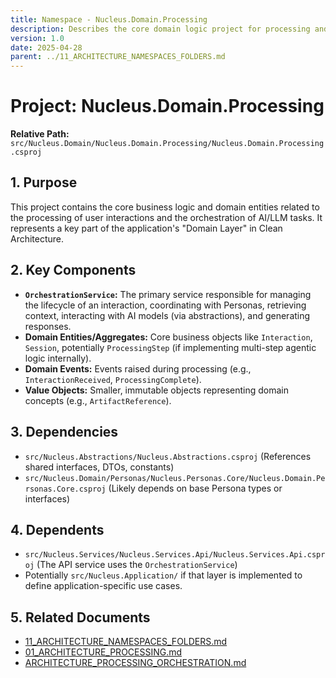 ```yaml
---
title: Namespace - Nucleus.Domain.Processing
description: Describes the core domain logic project for processing and orchestration within Nucleus.
version: 1.0
date: 2025-04-28
parent: ../11_ARCHITECTURE_NAMESPACES_FOLDERS.md
---
```


# Project: Nucleus.Domain.Processing

**Relative Path:** `src/Nucleus.Domain/Nucleus.Domain.Processing/Nucleus.Domain.Processing.csproj`

## 1. Purpose

This project contains the core business logic and domain entities related to the processing of user interactions and the orchestration of AI/LLM tasks. It represents a key part of the application's "Domain Layer" in Clean Architecture.

## 2. Key Components

*   **`OrchestrationService`:** The primary service responsible for managing the lifecycle of an interaction, coordinating with Personas, retrieving context, interacting with AI models (via abstractions), and generating responses.
*   **Domain Entities/Aggregates:** Core business objects like `Interaction`, `Session`, potentially `ProcessingStep` (if implementing multi-step agentic logic internally).
*   **Domain Events:** Events raised during processing (e.g., `InteractionReceived`, `ProcessingComplete`).
*   **Value Objects:** Smaller, immutable objects representing domain concepts (e.g., `ArtifactReference`).

## 3. Dependencies

*   `src/Nucleus.Abstractions/Nucleus.Abstractions.csproj` (References shared interfaces, DTOs, constants)
*   `src/Nucleus.Domain/Personas/Nucleus.Personas.Core/Nucleus.Domain.Personas.Core.csproj` (Likely depends on base Persona types or interfaces)

## 4. Dependents

*   `src/Nucleus.Services/Nucleus.Services.Api/Nucleus.Services.Api.csproj` (The API service uses the `OrchestrationService`)
*   Potentially `src/Nucleus.Application/` if that layer is implemented to define application-specific use cases.

## 5. Related Documents

*   [11_ARCHITECTURE_NAMESPACES_FOLDERS.md](../11_ARCHITECTURE_NAMESPACES_FOLDERS.md)
*   [01_ARCHITECTURE_PROCESSING.md](../01_ARCHITECTURE_PROCESSING.md)
*   [ARCHITECTURE_PROCESSING_ORCHESTRATION.md](../Processing/ARCHITECTURE_PROCESSING_ORCHESTRATION.md)
